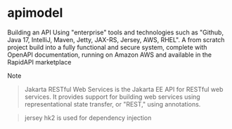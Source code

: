 # apimodel
Building an API Using "enterprise" tools and technologies such as "Github, Java 17, IntelliJ, Maven, Jetty, JAX-RS, Jersey, AWS, RHEL". A from scratch project build into a fully functional and secure system, complete with OpenAPI documentation, running on Amazon AWS and available in the RapidAPI marketplace

> [!NOTE]

> Jakarta RESTful Web Services is the Jakarta EE API for RESTful web services. It provides support for building web services using representational state transfer, or "REST," using annotations.

> jersey hk2 is used for dependency injection
 

